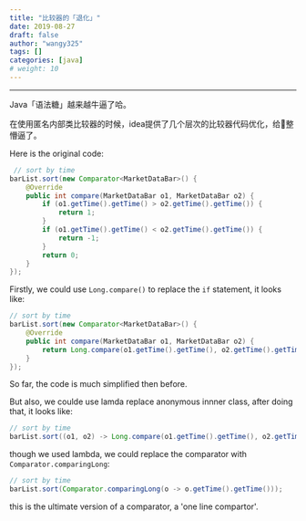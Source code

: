 ```yaml
---
title: "比较器的「退化」"
date: 2019-08-27
draft: false
author: "wangy325"
tags: []
categories: [java]
# weight: 10
---
```


---
Java「语法糖」越来越牛逼了哈。

在使用匿名内部类比较器的时候，idea提供了几个层次的比较器代码优化，给👴整懵逼了。

<!--more-->

Here is the original code:

```java
 // sort by time
barList.sort(new Comparator<MarketDataBar>() {
    @Override
    public int compare(MarketDataBar o1, MarketDataBar o2) {
        if (o1.getTime().getTime() > o2.getTime().getTime()) {
            return 1;
        }
        if (o1.getTime().getTime() < o2.getTime().getTime()) {
            return -1;
        }
        return 0;
    }
});
```

Firstly, we could use `Long.compare()` to replace the `if` statement, it looks like:

```java
// sort by time
barList.sort(new Comparator<MarketDataBar>() {
    @Override
    public int compare(MarketDataBar o1, MarketDataBar o2) {
        return Long.compare(o1.getTime().getTime(), o2.getTime().getTime());
    }
});
```

So far, the code is much simplified then before.

But also, we coulde use lamda replace anonymous innner class, after doing that, it looks like:

```java
// sort by time
barList.sort((o1, o2) -> Long.compare(o1.getTime().getTime(), o2.getTime().getTime()));
```

though we used lambda, we could replace the comparator with `Comparator.comparingLong`:

```java
// sort by time
barList.sort(Comparator.comparingLong(o -> o.getTime().getTime()));
```

this is the ultimate version of a comparator, a 'one line compartor'.
